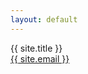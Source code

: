 ```yaml
---
layout: default
---
```

<div>
  <div class="front-title">{{ site.title }}</div>
  <div class="front-contact"><a href="mailto:{{ site.email }}">{{ site.email }}<a><div>
</div>
